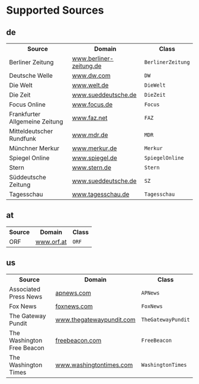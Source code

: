 # Supported Sources

## de
<table class="source de">
    <tr>
        <th>Source</th>
        <th>Domain</th>
        <th>Class</th>
    </tr> 
	<tr>
	    <td>Berliner Zeitung</td>
	    <td>
	        <a href="https://www.berliner-zeitung.de/">
	            <span>www.berliner-zeitung.de</span>
	        </a>
	    </td>
	    <td><code>BerlinerZeitung</code></td>
	</tr>
	<tr>
	    <td>Deutsche Welle</td>
	    <td>
	        <a href="https://www.dw.com/">
	            <span>www.dw.com</span>
	        </a>
	    </td>
	    <td><code>DW</code></td>
	</tr>
	<tr>
	    <td>Die Welt</td>
	    <td>
	        <a href="https://www.welt.de/">
	            <span>www.welt.de</span>
	        </a>
	    </td>
	    <td><code>DieWelt</code></td>
	</tr>
	<tr>
	    <td>Die Zeit</td>
	    <td>
	        <a href="https://www.sueddeutsche.de/">
	            <span>www.sueddeutsche.de</span>
	        </a>
	    </td>
	    <td><code>DieZeit</code></td>
	</tr>
	<tr>
	    <td>Focus Online</td>
	    <td>
	        <a href="https://www.focus.de/">
	            <span>www.focus.de</span>
	        </a>
	    </td>
	    <td><code>Focus</code></td>
	</tr>
	<tr>
	    <td>Frankfurter Allgemeine Zeitung</td>
	    <td>
	        <a href="https://www.faz.net/">
	            <span>www.faz.net</span>
	        </a>
	    </td>
	    <td><code>FAZ</code></td>
	</tr>
	<tr>
	    <td>Mitteldeutscher Rundfunk</td>
	    <td>
	        <a href="https://www.mdr.de/">
	            <span>www.mdr.de</span>
	        </a>
	    </td>
	    <td><code>MDR</code></td>
	</tr>
	<tr>
	    <td>Münchner Merkur</td>
	    <td>
	        <a href="https://www.merkur.de/">
	            <span>www.merkur.de</span>
	        </a>
	    </td>
	    <td><code>Merkur</code></td>
	</tr>
	<tr>
	    <td>Spiegel Online</td>
	    <td>
	        <a href="https://www.spiegel.de/">
	            <span>www.spiegel.de</span>
	        </a>
	    </td>
	    <td><code>SpiegelOnline</code></td>
	</tr>
	<tr>
	    <td>Stern</td>
	    <td>
	        <a href="https://www.stern.de/">
	            <span>www.stern.de</span>
	        </a>
	    </td>
	    <td><code>Stern</code></td>
	</tr>
	<tr>
	    <td>Süddeutsche Zeitung</td>
	    <td>
	        <a href="https://www.sueddeutsche.de/">
	            <span>www.sueddeutsche.de</span>
	        </a>
	    </td>
	    <td><code>SZ</code></td>
	</tr>
	<tr>
	    <td>Tagesschau</td>
	    <td>
	        <a href="https://www.tagesschau.de/">
	            <span>www.tagesschau.de</span>
	        </a>
	    </td>
	    <td><code>Tagesschau</code></td>
	</tr></table>

## at
<table class="source at">
    <tr>
        <th>Source</th>
        <th>Domain</th>
        <th>Class</th>
    </tr> 
	<tr>
	    <td>ORF</td>
	    <td>
	        <a href="https://www.orf.at">
	            <span>www.orf.at</span>
	        </a>
	    </td>
	    <td><code>ORF</code></td>
	</tr></table>

## us
<table class="source us">
    <tr>
        <th>Source</th>
        <th>Domain</th>
        <th>Class</th>
    </tr> 
	<tr>
	    <td>Associated Press News</td>
	    <td>
	        <a href="https://apnews.com/">
	            <span>apnews.com</span>
	        </a>
	    </td>
	    <td><code>APNews</code></td>
	</tr>
	<tr>
	    <td>Fox News</td>
	    <td>
	        <a href="https://foxnews.com/">
	            <span>foxnews.com</span>
	        </a>
	    </td>
	    <td><code>FoxNews</code></td>
	</tr>
	<tr>
	    <td>The Gateway Pundit</td>
	    <td>
	        <a href="https://www.thegatewaypundit.com/">
	            <span>www.thegatewaypundit.com</span>
	        </a>
	    </td>
	    <td><code>TheGatewayPundit</code></td>
	</tr>
	<tr>
	    <td>The Washington Free Beacon</td>
	    <td>
	        <a href="https://freebeacon.com/">
	            <span>freebeacon.com</span>
	        </a>
	    </td>
	    <td><code>FreeBeacon</code></td>
	</tr>
	<tr>
	    <td>The Washington Times</td>
	    <td>
	        <a href="https://www.washingtontimes.com/">
	            <span>www.washingtontimes.com</span>
	        </a>
	    </td>
	    <td><code>WashingtonTimes</code></td>
	</tr></table>
